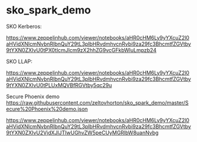 # sko_spark_demo

SKO Kerberos:

https://www.zeppelinhub.com/viewer/notebooks/aHR0cHM6Ly9yYXcuZ2l0aHVidXNlcmNvbnRlbnQuY29tL3plbHRvdmhvcnRvbi9za29fc3BhcmtfZGVtby9tYXN0ZXIvU0tPX0tlcmJlcm9zX2hhZG9vcGFkbWluLmpzb24

SKO LLAP:

https://www.zeppelinhub.com/viewer/notebooks/aHR0cHM6Ly9yYXcuZ2l0aHVidXNlcmNvbnRlbnQuY29tL3plbHRvdmhvcnRvbi9za29fc3BhcmtfZGVtby9tYXN0ZXIvU0tPLUxMQVBfRGVtby5qc29u

Secure Phoenix demo
https://raw.githubusercontent.com/zeltovhorton/sko_spark_demo/master/Secure%20Phoenix%20demo.json

https://www.zeppelinhub.com/viewer/notebooks/aHR0cHM6Ly9yYXcuZ2l0aHVidXNlcmNvbnRlbnQuY29tL3plbHRvdmhvcnRvbi9za29fc3BhcmtfZGVtby9tYXN0ZXIvU2VjdXJlJTIwUGhvZW5peCUyMGRlbW8uanNvbg

